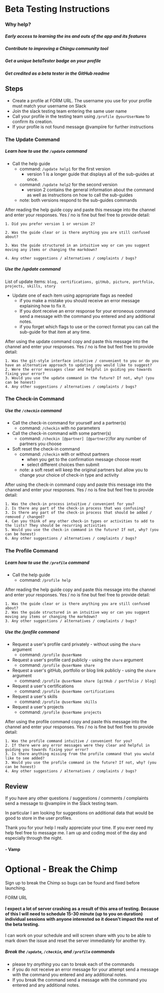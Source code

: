 # Beta Testing Instructions

### Why help?

##### Early access to learning the ins and outs of the app and its features

##### Contribute to improving a Chingu community tool

##### Get a unique betaTester badge on your profile

##### Get credited as a beta tester in the GitHub readme


## Steps
* Create a profile at FORM URL. The username you use for your profile must match your username on Slack
* Join the slack testing team entering the same user name
* Call your profile in the testing team using `/profile @yourUserName` to confirm its creation.
* If your profile is not found message @vampiire for further instructions

### The Update Command
##### Learn how to use the `/update` command

* Call the help guide
    * command: `/update help1` for the first version
        * version 1 is a longer guide that displays all of the sub-guides at once.
    * command: `/update help2` for the second version
        * version 2 contains the general information about the command as well as instructions on how to call the sub-guides
    * note: both versions respond to the sub-guides commands

After reading the help guide copy and paste this message into the channel and enter your responses. Yes / no is fine but feel free to provide detail:
```
1. Did you prefer version 1 or version 2?

2. Was the guide clear or is there anything you are still confused about?

3. Was the guide structured in an intuitive way or can you suggest moving any items or changing the markdown?

4. Any other suggestions / alternatives / complaints / bugs?
```

##### Use the /update command
List of update items: `blog, certifications, gitHub, picture, portfolio, projects, skills, story`
* Update one of each item using appropriate flags as needed
    * if you make a mistake you should receive an error message explaining how to fix it.
    * If you dont receive an error response for your erroneous command send a message with the command you entered and any additional notes.
    * if you forget which flags to use or the correct format you can call the sub-guide for that item at any time.

After using the update command copy and paste this message into the channel and enter your responses. Yes / no is fine but feel free to provide detail:
```
1. Was the git-style interface intuitive / convenient to you or do you have an alternative approach to updating you would like to suggest?
2. Were the error messages clear and helpful in guiding you towards fixing your error?
3. Would you use the update command in the future? If not, why? (you can be honest)
4. Any other suggestions / alternatives / complaints / bugs?
```

### The Check-in Command
##### Use the `/checkin` command

* Call the check-in command for yourself and a partner(s)
    * command: `/checkin` with no parameters
* Call the check-in command with some partner(s)
    * command: `/checkin [@partner] [@partner2]`for any number of partners you choose
* Soft reset the check-in command
    * command: `/checkin` with or without partners
        * when you get to the confirmation message choose reset
        * select different choices then submit
    * note: a soft reset will keep the original partners but allow you to change your choice of check-in type and activity

After using the check-in command copy and paste this message into the channel and enter your responses. Yes / no is fine but feel free to provide detail:
```
1. Was the check-in process intuitive / convenient for you?
2. Is there any part of the check-in process that was confusing?
3. Is there any part of the check-in process that should be added / removed / changed?
4. Can you think of any other check-in types or activities to add to the lists? They should be recurring activities
5. Would you use the check-in command in the future? If not, why? (you can be honest)
6. Any other suggestions / alternatives / complaints / bugs?
```

### The Profile Command
##### Learn how to use the `/profile` command
* Call the help guide
    * command: `/profile help`

After reading the help guide copy and paste this message into the channel and enter your responses. Yes / no is fine but feel free to provide detail:
```
1. Was the guide clear or is there anything you are still confused about?
2. Was the guide structured in an intuitive way or can you suggest moving any items or changing the markdown?
3. Any other suggestions / alternatives / complaints / bugs?
```

##### Use the /profile command
* Request a user's profile card privately - without using the `share` argument
    * command: `/profile @userName`
* Request a user's profile card publicly - using the `share` argument
    * command: `/profile @userName share`
* Request a user's gitHub, portfolio or blog link publicly - using the `share` argument
    * command: `/profile @userName share [gitHub / portfolio / blog]`
* Request a user's certifications
    * command: `/profile @userName certifications`
* Request a user's skills
    * command: `/profile @userName skills`
* Request a user's projects
    * command: `/profile @userName projects`

After using the profile command copy and paste this message into the channel and enter your responses. Yes / no is fine but feel free to provide detail:
```
1. Was the profile command intuitive / convenient for you?
2. If there were any error messages were they clear and helpful in guiding you towards fixing your error?
3. Is there anything missing from the profile command that you would like to see added?
3. Would you use the profile command in the future? If not, why? (you can be honest)
4. Any other suggestions / alternatives / complaints / bugs?
```

## Review
If you have any other questions / suggestions / comments / complaints send a message to @vampiire in the Slack testing team.

In particular I am looking for suggestions on additional data that would be good to store in the user profiles.

Thank you for your help I really appreciate your time. If you ever need my help feel free to message me. I am up and coding most of the day and especially through the night.

#### \- Vamp


# Optional - Break the Chimp
Sign up to break the Chimp so bugs can be found and fixed before launching.

FORM URL

#### I expect a lot of server crashing as a result of this area of testing. Because of this I will need to schedule 15-30 minute (up to you on duration) individual sessions with anyone interested so it doesn't impact the rest of the beta testing.

I can work on your schedule and will screen share with you to be able to mark down the issue and reset the server immediately for another try.

##### Break the `/update`, `/checkin`, and `/profile` commands
* please try _anything_ you can to break each of the commands
* if you do not receive an error message for your attempt send a message with the command you entered and any additional notes.
* If you break the command send a message with the command you entered and any additional notes.






